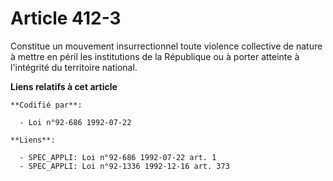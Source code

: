 # Article 412-3

Constitue un mouvement insurrectionnel toute violence collective de nature à mettre en péril les institutions de la
République ou à porter atteinte à l'intégrité du territoire national.

**Liens relatifs à cet article**

	**Codifié par**:

	  - Loi n°92-686 1992-07-22

	**Liens**:

	  - SPEC_APPLI: Loi n°92-686 1992-07-22 art. 1
	  - SPEC_APPLI: Loi n°92-1336 1992-12-16 art. 373

